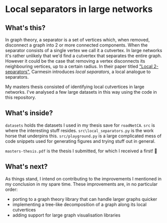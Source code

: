 # Local separators in large networks

## What's this?

In graph theory, a separator is a set of vertices which, when removed, disconnect a graph into 2 or more connected components. When the separator consists of a single vertex we call it a cutvertex. In large networks it's rather unlikely that we'd find a cutvertex that separates the entire graph. However it could be the case that removing a vertex disconnects its neighbouring vertices, up to a certain radius. In their paper titled ["Local 2-separators"](https://arxiv.org/abs/2008.03032), Carmesin introduces _local separators_, a local analogue to separators.

My masters thesis consisted of identifying local cutvertices in large networks. I've analysed a few large datasets in this way using the code in this repository.

## What's inside?

`datasets` holds the datasets I used in my thesis save for `roadNetCA`. `src` is where the interesting stuff resides. `src\local_separators.py` is the work horse that underpins this. `src/playground.py` is a large complicated mess of code snippets used for generating figures and trying stuff out in general.

`masters-thesis.pdf` is the thesis I submitted, for which I received a first! 🥳

## What's next?

As things stand, I intend on contributing to the improvements I mentioned in my conclusion in my spare time. These improvements are, in no particular order:

- porting to a graph theory library that can handle larger graphs quicker
- implementing a tree-like decomposition of a graph along its local cutvertices
- adding support for large graph visualisation libraries

